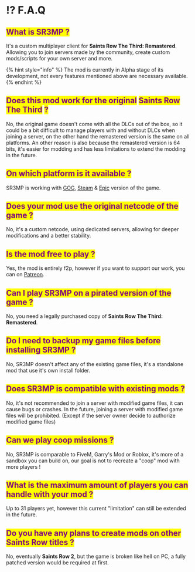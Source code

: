 # ⁉️ F.A.Q

## <mark style="color:purple;">What is SR3MP ?</mark>

It's a custom multiplayer client for **Saints Row The Third: Remastered**. Allowing you to join servers made by the community, create custom mods/scripts for your own server and more.

{% hint style="info" %}
The mod is currently in Alpha stage of its development, not every features mentioned above are necessary available.
{% endhint %}

## <mark style="color:purple;">Does this mod work for the original</mark> <mark style="color:purple;"></mark><mark style="color:purple;">**Saints Row The Third**</mark> <mark style="color:purple;"></mark><mark style="color:purple;">?</mark>

No, the original game doesn't come with all the DLCs out of the box, so it could be a bit difficult to manage players with and without DLCs when joining a server, on the other hand the remastered version is the same on all platforms. An other reason is also because the remastered version is 64 bits, it's easier for modding and has less limitations to extend the modding in the future.

## <mark style="color:purple;">On which platform is it available ?</mark>

SR3MP is working with [GOG](https://www.gog.com/en/game/saints\_row\_the\_third\_remastered), [Steam](https://store.steampowered.com/app/978300/Saints\_Row\_The\_Third\_Remastered/) & [Epic](https://store.epicgames.com/en-US/p/saints-row-the-third-remastered) version of the game.

## <mark style="color:purple;">Does your mod use the original netcode of the game ?</mark>

No, it's a custom netcode, using dedicated servers, allowing for deeper modifications and a better stability.

## <mark style="color:purple;">Is the mod free to play ?</mark>

Yes, the mod is entirely f2p, however if you want to support our work, you can on [Patreon](https://www.patreon.com/SR3MP).

## <mark style="color:purple;">Can I play SR3MP on a pirated version of the game ?</mark>

No, you need a legally purchased copy of **Saints Row The Third: Remastered**.

## <mark style="color:purple;">Do I need to backup my game files before installing SR3MP ?</mark>

No, SR3MP doesn't affect any of the existing game files, it's a standalone mod that use it's own install folder.

## <mark style="color:purple;">Does SR3MP is compatible with existing mods ?</mark>

No, it's not recommended to join a server with modified game files, it can cause bugs or crashes. In the future, joining a server with modified game files will be prohibited. (Except if the server owner decide to authorize modified game files)

## <mark style="color:purple;">Can we play coop missions ?</mark>

No, SR3MP is comparable to FiveM, Garry's Mod or Roblox, it's more of a sandbox you can build on, our goal is not to recreate a "coop" mod with more players !

## <mark style="color:purple;">What is the maximum amount of players you can handle with your mod ?</mark>

Up to 31 players yet, however this current "limitation" can still be extended in the future.

## <mark style="color:purple;">Do you have any plans to create mods on other Saints Row titles ?</mark>

No, eventually **Saints Row 2**, but the game is broken like hell on PC, a fully patched version would be required at first.
